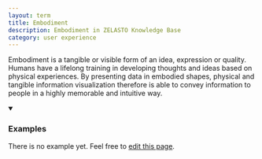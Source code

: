 ```yaml
---
layout: term
title: Embodiment
description: Embodiment in ZELASTO Knowledge Base
category: user experience
---
```

Embodiment is a tangible or visible form of an idea, expression or quality. Humans have a lifelong training in developing thoughts and ideas based on physical experiences. By presenting data in embodied shapes, physical and tangible information visualization therefore is able to convey information to people in a highly memorable and intuitive way.

<details markdown="1" open>
<summary><h3>Examples</h3></summary> 

There is no example yet. Feel free to <a href="{{ site.repo }}/edit/master/{{ page.path }}" target="_blank"><i class="fa fa-edit fa-fw"></i> edit this page</a>.

</details>


